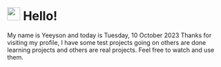  <h1>
    <img src="https://emojis.slackmojis.com/emojis/images/1643510097/45343/hi.gif?1643510097" width="30"/> 
    Hello!
 </h1>
 <p>
    My name is Yeeyson and today is Tuesday, 10 October 2023
    Thanks for visiting my profile, I have some test projects going on others are done learning projects and others are real projects.
    Feel free to watch and use them.
 </p>